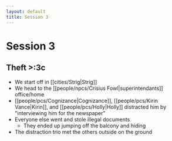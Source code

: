 ```yaml
---
layout: default
title: Session 3
---
```


# Session 3

## Theft >:3c
- We start off in [[cities/Strig|Strig]]
- We head to the [[people/npcs/Crisius Fowl|superintendants]] office/home
- [[people/pcs/Cognizance|Cognizance]], [[people/pcs/Kirin Vance|Kirin]], and [[people/pcs/Holly|Holly]] distracted him by "interviewing him for the newspaper"
- Everyone else went and stole illegal documents
	- They ended up jumping off the balcony and hiding
- The distraction trio met the others outside on the ground